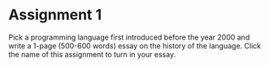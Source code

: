 # Assignment 1

Pick a programming language first introduced before the year 2000 and write a 1-page (500-600 words) essay on the history of the language. Click the name of this assignment to turn in your essay.